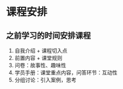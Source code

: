# 课程安排

## 之前学习的时间安排课程

1. 自我介绍 + 课程切入点
2. 前置内容 + 课堂规则
3. 问卷：故事性、趣味性
4. 学员手册：课堂重点内容，问答环节：互动性
5. 分组讨论：引入案例，思考
